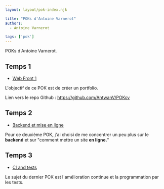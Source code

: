 ```yaml
---
layout: layout/pok-index.njk

title: "POKs d'Antoine Varnerot"
authors:
  - Antoine Varnerot

tags: ['pok']
---
```

<head>
  <link rel="stylesheet" href="./assets/style.css">
</head>

POKs d'Antoine Varnerot.

## Temps 1

- [Web Front 1](./pok1)

L'objectif de ce POK est de créer un portfolio.

Lien vers le repo Github : <https://github.com/AntwanV/POKcv>

## Temps 2

- [Backend et mise en ligne](./pok2)

Pour ce deuxième POK, j'ai choisi de me concentrer un peu plus sur le <strong>backend</strong> et sur "comment mettre un site <strong>en ligne.</strong>"

## Temps 3

- [CI and tests](./pok3)

Le sujet du dernier POK est l'amélioration continue et la programmation par les tests.
